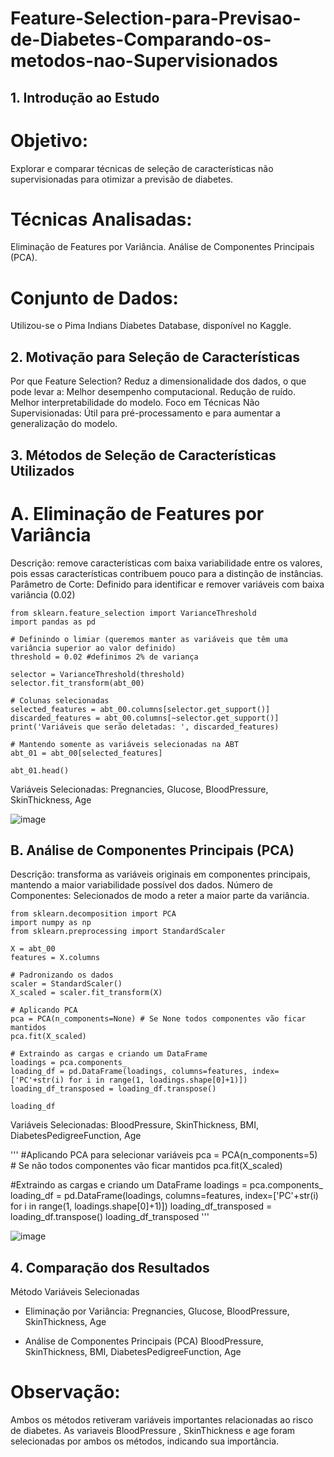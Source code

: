 # Feature-Selection-para-Previsao-de-Diabetes-Comparando-os-metodos-nao-Supervisionados

## 1. Introdução ao Estudo

# Objetivo: 
Explorar e comparar técnicas de seleção de características não supervisionadas para otimizar a previsão de diabetes.

# Técnicas Analisadas:
Eliminação de Features por Variância.
Análise de Componentes Principais (PCA).

# Conjunto de Dados:
Utilizou-se o Pima Indians Diabetes Database, disponível no Kaggle.

## 2. Motivação para Seleção de Características
Por que Feature Selection?
Reduz a dimensionalidade dos dados, o que pode levar a:
Melhor desempenho computacional.
Redução de ruído.
Melhor interpretabilidade do modelo.
Foco em Técnicas Não Supervisionadas:
Útil para pré-processamento e para aumentar a generalização do modelo.

## 3. Métodos de Seleção de Características Utilizados

# A. Eliminação de Features por Variância
Descrição: 
remove características com baixa variabilidade entre os valores, pois essas características contribuem pouco para a distinção de instâncias.
Parâmetro de Corte: Definido para identificar e remover variáveis com baixa variância (0.02)



```
from sklearn.feature_selection import VarianceThreshold
import pandas as pd

# Definindo o limiar (queremos manter as variáveis que têm uma variância superior ao valor definido)
threshold = 0.02 #definimos 2% de variança 

selector = VarianceThreshold(threshold)
selector.fit_transform(abt_00)

# Colunas selecionadas
selected_features = abt_00.columns[selector.get_support()]
discarded_features = abt_00.columns[~selector.get_support()]
print('Variáveis que serão deletadas: ', discarded_features)

# Mantendo somente as variáveis selecionadas na ABT
abt_01 = abt_00[selected_features]

abt_01.head()

 ```

Variáveis Selecionadas:
Pregnancies, Glucose, BloodPressure, SkinThickness, Age

![image](https://github.com/user-attachments/assets/9f2bef7f-9467-4a22-9b8b-03afa8397070)


## B. Análise de Componentes Principais (PCA) 

Descrição: 
transforma as variáveis originais em componentes principais, mantendo a maior variabilidade possível dos dados.
Número de Componentes: Selecionados de modo a reter a maior parte da variância.

```
from sklearn.decomposition import PCA
import numpy as np
from sklearn.preprocessing import StandardScaler

X = abt_00
features = X.columns

# Padronizando os dados
scaler = StandardScaler()
X_scaled = scaler.fit_transform(X)

# Aplicando PCA
pca = PCA(n_components=None) # Se None todos componentes vão ficar mantidos
pca.fit(X_scaled)

# Extraindo as cargas e criando um DataFrame
loadings = pca.components_
loading_df = pd.DataFrame(loadings, columns=features, index=['PC'+str(i) for i in range(1, loadings.shape[0]+1)])
loading_df_transposed = loading_df.transpose()

loading_df

```

Variáveis Selecionadas:
BloodPressure, SkinThickness, BMI, DiabetesPedigreeFunction, Age

'''
#Aplicando PCA para selecionar variáveis
pca = PCA(n_components=5) # Se não todos componentes vão ficar mantidos
pca.fit(X_scaled)

#Extraindo as cargas e criando um DataFrame
loadings = pca.components_
loading_df = pd.DataFrame(loadings, columns=features, index=['PC'+str(i) for i in range(1, loadings.shape[0]+1)])
loading_df_transposed = loading_df.transpose()
loading_df_transposed
'''

![image](https://github.com/user-attachments/assets/139e5756-909b-4922-a56c-a996e468feaf)

## 4. Comparação dos Resultados
Método	Variáveis Selecionadas
- Eliminação por Variância:
Pregnancies, Glucose, BloodPressure, SkinThickness, Age

- Análise de Componentes Principais (PCA)
BloodPressure, SkinThickness, BMI, DiabetesPedigreeFunction, Age


# Observação:
Ambos os métodos retiveram variáveis importantes relacionadas ao risco de diabetes.
As variaveis BloodPressure , SkinThickness e age foram selecionadas por ambos os métodos, indicando sua importância.
